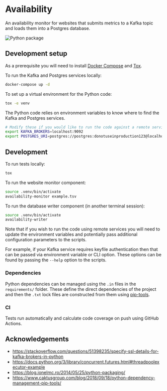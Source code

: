 # Availability

An availability monitor for websites that submits metrics to a Kafka topic and
loads them into a Postgres database.

![Python package](https://github.com/chornsby/activity/workflows/Python%20package/badge.svg)

## Development setup

As a prerequisite you will need to install
[Docker Compose](https://docs.docker.com/compose/install/) and
[Tox](https://tox.readthedocs.io/en/latest/install.html).

To run the Kafka and Postgres services locally:

```sh
docker-compose up -d
```

To set up a virtual environment for the Python code:

```sh
tox -e venv
```

The Python code relies on environment variables to know where to find the Kafka
and Postgres services.

```sh
# Modify these if you would like to run the code against a remote service
export KAFKA_BROKERS=localhost:9092
export POSTGRES_URI=postgres://postgres:donotuseinproduction123@localhost:5432
```

## Development

To run tests locally:

```sh
tox
```

To run the website monitor component:

```sh
source .venv/bin/activate
availability-monitor example.tsv
```

To run the database writer component (in another terminal session):

```sh
source .venv/bin/activate
availability-writer
```

Note that if you wish to run the code using remote services you will need to
update the environment variables and potentially pass additional configuration
parameters to the scripts.

For example, if your Kafka service requires keyfile authentication then that can
be passed via environment variable or CLI option. These options can be found by
passing the `--help` option to the scripts.

### Dependencies

Python dependencies can be managed using the `.in` files in the `requirements/`
folder. These define the direct dependencies of the project and then the `.txt`
lock files are constructed from them using
[pip-tools](https://github.com/jazzband/pip-tools).

### CI

Tests run automatically and calculate code coverage on push using GitHub
Actions.

## Acknowledgements

- https://stackoverflow.com/questions/51398235/specify-ssl-details-for-kafka-brokers-in-python
- https://docs.python.org/3/library/concurrent.futures.html#threadpoolexecutor-example
- https://blog.ionelmc.ro/2014/05/25/python-packaging/
- https://www.caktusgroup.com/blog/2018/09/18/python-dependency-management-pip-tools/

